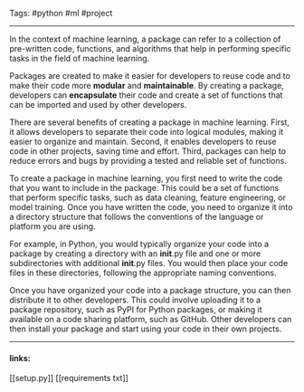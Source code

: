
Tags: #python #ml #project

------------------------------------------
In the context of machine learning, a package can refer to a collection of pre-written code, functions, and algorithms that help in performing specific tasks in the field of machine learning.

Packages are created to make it easier for developers to reuse code and to make their code more **modular** and **maintainable**. By creating a package, developers can **encapsulate** their code and create a set of functions that can be imported and used by other developers.

There are several benefits of creating a package in machine learning. First, it allows developers to separate their code into logical modules, making it easier to organize and maintain. Second, it enables developers to reuse code in other projects, saving time and effort. Third, packages can help to reduce errors and bugs by providing a tested and reliable set of functions.

To create a package in machine learning, you first need to write the code that you want to include in the package. This could be a set of functions that perform specific tasks, such as data cleaning, feature engineering, or model training. Once you have written the code, you need to organize it into a directory structure that follows the conventions of the language or platform you are using.

For example, in Python, you would typically organize your code into a package by creating a directory with an **init**.py file and one or more subdirectories with additional **init**.py files. You would then place your code files in these directories, following the appropriate naming conventions.

Once you have organized your code into a package structure, you can then distribute it to other developers. This could involve uploading it to a package repository, such as PyPI for Python packages, or making it available on a code sharing platform, such as GitHub. Other developers can then install your package and start using your code in their own projects.

---------------------
#### links:
[[setup.py]]
[[requirements txt]]
